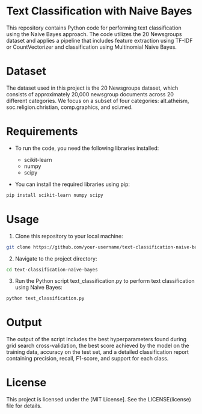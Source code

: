 Text Classification with Naive Bayes
===
This repository contains Python code for performing text classification using the Naive Bayes approach. The code utilizes the 20 Newsgroups dataset and applies a pipeline that includes feature extraction using TF-IDF or CountVectorizer and classification using Multinomial Naive Bayes.

Dataset
===
The dataset used in this project is the 20 Newsgroups dataset, which consists of approximately 20,000 newsgroup documents across 20 different categories. We focus on a subset of four categories: alt.atheism, soc.religion.christian, comp.graphics, and sci.med.

Requirements
===
+ To run the code, you need the following libraries installed:
  - scikit-learn
  - numpy
  - scipy

+ You can install the required libraries using pip:

```bash
pip install scikit-learn numpy scipy
```

Usage
====
1. Clone this repository to your local machine:
```bash
git clone https://github.com/your-username/text-classification-naive-bayes.git
```
2. Navigate to the project directory:
``` bash
cd text-classification-naive-bayes
```
3. Run the Python script text_classification.py to perform text classification using Naive Bayes:
```bash
python text_classification.py

```
Output
===
The output of the script includes the best hyperparameters found during grid search cross-validation, the best score achieved by the model on the training data, accuracy on the test set, and a detailed classification report containing precision, recall, F1-score, and support for each class.

License
===
This project is licensed under the [MIT License]. See the LICENSE(license) file for details.
